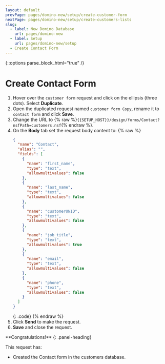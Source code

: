 ```yaml
---
layout: default
prevPage: pages/domino-new/setup/create-customer-form
nextPage: pages/domino-new/setup/create-customers-lists
slug:
  - label: New Domino Database
    url: pages/domino-new
  - label: Setup
    url: pages/domino-new/setup
  - Create Contact Form
---
```


{::options parse_block_html="true" /}

# Create Contact Form

1. Hover over the `customer form` request and click on the ellipsis (three dots). Select **Duplicate**.
2. Open the duplicated request named `customer form Copy`, rename it to `contact form` and click **Save**.
3. Change the URL to {% raw %}`{{SETUP_HOST}}/design/forms/Contact?nsfPath=customers.nsf`{% endraw %}.
4. On the **Body** tab set the request body content to:
    {% raw %}
    ~~~json
    {
      "name": "Contact",
      "alias": "",
      "fields": [
        {
          "name": "first_name",
          "type": "text",
          "allowmultivalues": false
        },
        {
          "name": "last_name",
          "type": "text",
          "allowmultivalues": false
        },
        {
          "name": "customerUNID",
          "type": "text",
          "allowmultivalues": false
        },
        {
          "name": "job_title",
          "type": "text",
          "allowmultivalues": true
        },
        {
          "name": "email",
          "type": "text",
          "allowmultivalues": false
        },
        {
          "name": "phone",
          "type": "text",
          "allowmultivalues": false
        }
      ]
    }
    ~~~
    {: .code}
    {% endraw %}
5. Click **Send** to make the request.
6. **Save** and close the request.

<div class="panel panel-success">
**Congratulations!**
{: .panel-heading}
<div class="panel-body">

This request has:

- Created the Contact form in the customers database.

</div>
</div>
